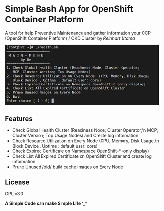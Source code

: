# Simple Bash App for OpenShift Container Platform 
A tool for help Preventive Maintenance and gather information your OCP (OpenShift Container Platform) / OKD Cluster by _Reinhart Utama_



![menu](static/1.jpg)



## Features

- Check Global Health Cluster (Readiness Node; Cluster Operator;\n   MCP; Cluster Version; Top Usage Nodes) and Create log information 
- Check Resource Utilization on Every Node  (CPU, Memory, Disk Usage,\n   Block Device , Uptime ; default user: core)
- Check Expired Certificate on Namespace OpenShift-* (only display)
- Check List All Expired Certificate on OpenShift Cluster and create log information
- Prune Unused /old/ build cache images on Every Node 


## License

GPL v3.0

**A Simple Code can make Simple Life ^_^**